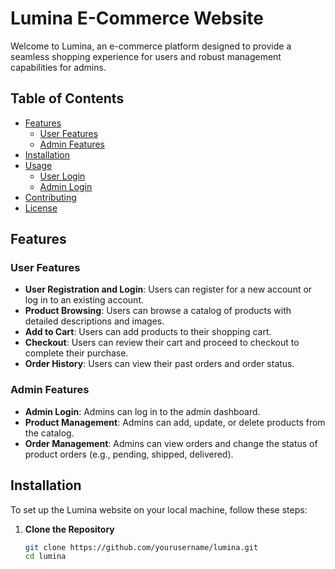 # Lumina E-Commerce Website

Welcome to Lumina, an e-commerce platform designed to provide a seamless shopping experience for users and robust management capabilities for admins.

## Table of Contents
- [Features](#features)
  - [User Features](#user-features)
  - [Admin Features](#admin-features)
- [Installation](#installation)
- [Usage](#usage)
  - [User Login](#user-login)
  - [Admin Login](#admin-login)
- [Contributing](#contributing)
- [License](#license)

## Features

### User Features
- **User Registration and Login**: Users can register for a new account or log in to an existing account.
- **Product Browsing**: Users can browse a catalog of products with detailed descriptions and images.
- **Add to Cart**: Users can add products to their shopping cart.
- **Checkout**: Users can review their cart and proceed to checkout to complete their purchase.
- **Order History**: Users can view their past orders and order status.

### Admin Features
- **Admin Login**: Admins can log in to the admin dashboard.
- **Product Management**: Admins can add, update, or delete products from the catalog.
- **Order Management**: Admins can view orders and change the status of product orders (e.g., pending, shipped, delivered).

## Installation

To set up the Lumina website on your local machine, follow these steps:

1. **Clone the Repository**
   ```bash
   git clone https://github.com/yourusername/lumina.git
   cd lumina
